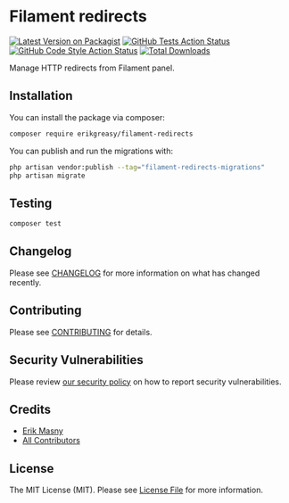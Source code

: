 # Filament redirects

[![Latest Version on Packagist](https://img.shields.io/packagist/v/erikgreasy/filament-redirects.svg?style=flat-square)](https://packagist.org/packages/erikgreasy/filament-redirects)
[![GitHub Tests Action Status](https://img.shields.io/github/actions/workflow/status/erikgreasy/filament-redirects/run-tests.yml?branch=main&label=tests&style=flat-square)](https://github.com/erikgreasy/filament-redirects/actions?query=workflow%3Arun-tests+branch%3Amain)
[![GitHub Code Style Action Status](https://img.shields.io/github/actions/workflow/status/erikgreasy/filament-redirects/fix-php-code-styling.yml?branch=main&label=code%20style&style=flat-square)](https://github.com/erikgreasy/filament-redirects/actions?query=workflow%3A"Fix+PHP+code+styling"+branch%3Amain)
[![Total Downloads](https://img.shields.io/packagist/dt/erikgreasy/filament-redirects.svg?style=flat-square)](https://packagist.org/packages/erikgreasy/filament-redirects)



Manage HTTP redirects from Filament panel.

## Installation

You can install the package via composer:

```bash
composer require erikgreasy/filament-redirects
```

You can publish and run the migrations with:

```bash
php artisan vendor:publish --tag="filament-redirects-migrations"
php artisan migrate
```


## Testing

```bash
composer test
```

## Changelog

Please see [CHANGELOG](CHANGELOG.md) for more information on what has changed recently.

## Contributing

Please see [CONTRIBUTING](.github/CONTRIBUTING.md) for details.

## Security Vulnerabilities

Please review [our security policy](../../security/policy) on how to report security vulnerabilities.

## Credits

- [Erik Masny](https://github.com/erikgreasy)
- [All Contributors](../../contributors)

## License

The MIT License (MIT). Please see [License File](LICENSE.md) for more information.
